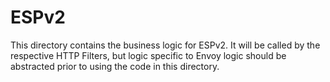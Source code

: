 # ESPv2

This directory contains the business logic for ESPv2. It will be called by
the respective HTTP Filters, but logic specific to Envoy logic should be abstracted prior
to using the code in this directory.
